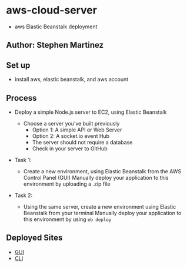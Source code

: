 # aws-cloud-server

* aws Elastic Beanstalk deployment

## Author: Stephen Martinez

## Set up

* install aws, elastic beanstalk, and aws account

## Process

* Deploy a simple Node.js server to EC2, using Elastic Beanstalk

  * Choose a server you’ve built previously
    * Option 1: A simple API or Web Server
    * Option 2: A socket.io event Hub
    * The server should not require a database
    * Check in your server to GitHub
* Task 1:

  * Create a new environment, using Elastic Beanstalk from the AWS Control Panel (GUI)
Manually deploy your application to this environment by uploading a .zip file

* Task 2:

  * Using the same server, create a new environment using Elastic Beanstalk from your terminal
Manually deploy your application to this environment by using `eb deploy`

## Deployed Sites

* [GUI](http://lab16-env-1.eba-sfbpueh8.us-west-2.elasticbeanstalk.com/)
* [CLI](http://lab16-env-1.eba-sfbpueh8.us-west-2.elasticbeanstalk.com/)
